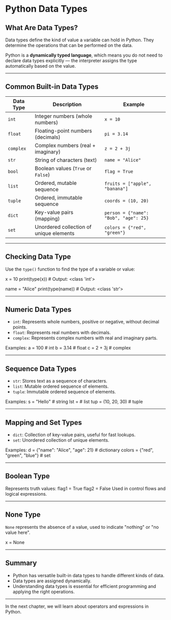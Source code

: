 # Python Data Types

## What Are Data Types?

Data types define the kind of value a variable can hold in Python. They determine the operations that can be performed on the data.

Python is a **dynamically typed language**, which means you do not need to declare data types explicitly — the interpreter assigns the type automatically based on the value.

---

## Common Built-in Data Types

| Data Type | Description               | Example              |
|-----------|---------------------------|----------------------|
| `int`     | Integer numbers (whole numbers) | `x = 10`            |
| `float`   | Floating-point numbers (decimals) | `pi = 3.14`        |
| `complex` | Complex numbers (real + imaginary) | `z = 2 + 3j`      |
| `str`     | String of characters (text) | `name = "Alice"`     |
| `bool`    | Boolean values (`True` or `False`) | `flag = True`     |
| `list`    | Ordered, mutable sequence | `fruits = ["apple", "banana"]` |
| `tuple`   | Ordered, immutable sequence | `coords = (10, 20)` |
| `dict`    | Key-value pairs (mapping) | `person = {"name": "Bob", "age": 25}` |
| `set`     | Unordered collection of unique elements | `colors = {"red", "green"}` |

---

## Checking Data Type

Use the `type()` function to find the type of a variable or value:

x = 10
print(type(x)) # Output: <class 'int'>

name = "Alice"
print(type(name)) # Output: <class 'str'>



---

## Numeric Data Types

- `int`: Represents whole numbers, positive or negative, without decimal points.
- `float`: Represents real numbers with decimals.
- `complex`: Represents complex numbers with real and imaginary parts.

Examples:
a = 100 # int
b = 3.14 # float
c = 2 + 3j # complex



---

## Sequence Data Types

- `str`: Stores text as a sequence of characters.
- `list`: Mutable ordered sequence of elements.
- `tuple`: Immutable ordered sequence of elements.

Examples:
s = "Hello" # string
lst = # list
tup = (10, 20, 30) # tuple



---

## Mapping and Set Types

- `dict`: Collection of key-value pairs, useful for fast lookups.
- `set`: Unordered collection of unique elements.

Examples:
d = {"name": "Alice", "age": 21} # dictionary
colors = {"red", "green", "blue"} # set



---

## Boolean Type

Represents truth values:
flag1 = True
flag2 = False
Used in control flows and logical expressions.

---

## None Type

`None` represents the absence of a value, used to indicate "nothing" or "no value here".

x = None



---

## Summary

- Python has versatile built-in data types to handle different kinds of data.
- Data types are assigned dynamically.
- Understanding data types is essential for efficient programming and applying the right operations.

---

In the next chapter, we will learn about operators and expressions in Python.



